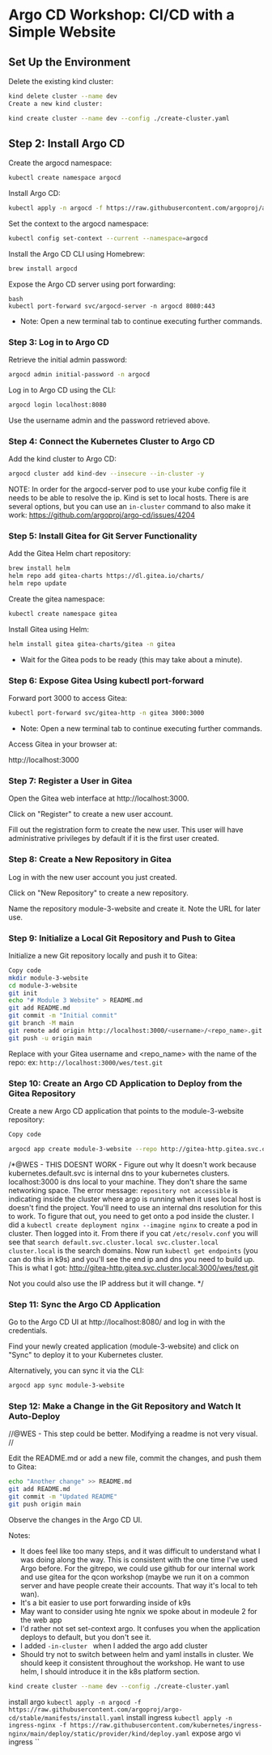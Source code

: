 # Argo CD Workshop: CI/CD with a Simple Website

## Set Up the Environment

Delete the existing kind cluster:

```bash
kind delete cluster --name dev
Create a new kind cluster:
```

```bash
kind create cluster --name dev --config ./create-cluster.yaml
```

## Step 2: Install Argo CD
Create the argocd namespace:

```bash
kubectl create namespace argocd
```

Install Argo CD:
```bash
kubectl apply -n argocd -f https://raw.githubusercontent.com/argoproj/argo-cd/stable/manifests/install.yaml
```

Set the context to the argocd namespace:

```bash
kubectl config set-context --current --namespace=argocd
```

Install the Argo CD CLI using Homebrew:
```bash
brew install argocd
```

Expose the Argo CD server using port forwarding:
```
bash
kubectl port-forward svc/argocd-server -n argocd 8080:443
```

* Note: Open a new terminal tab to continue executing further commands.

### Step 3: Log in to Argo CD
Retrieve the initial admin password:

```bash
argocd admin initial-password -n argocd
```

Log in to Argo CD using the CLI:

```bash
argocd login localhost:8080
```

Use the username admin and the password retrieved above.

### Step 4: Connect the Kubernetes Cluster to Argo CD
Add the kind cluster to Argo CD:

``` bash
argocd cluster add kind-dev --insecure --in-cluster -y
```

NOTE: In order for the argocd-server pod to use your kube config file it 
needs to be able to resolve the ip. Kind is set to local hosts. There is
are several options, but you can use an `in-cluster` command to also make
it work: https://github.com/argoproj/argo-cd/issues/4204

### Step 5: Install Gitea for Git Server Functionality
Add the Gitea Helm chart repository:


```bash
brew install helm
helm repo add gitea-charts https://dl.gitea.io/charts/
helm repo update
```

Create the gitea namespace:

```bash
kubectl create namespace gitea
```

Install Gitea using Helm:

```bash
helm install gitea gitea-charts/gitea -n gitea
```

* Wait for the Gitea pods to be ready (this may take about a minute).

### Step 6: Expose Gitea Using kubectl port-forward

Forward port 3000 to access Gitea:

``` bash
kubectl port-forward svc/gitea-http -n gitea 3000:3000
```

* Note: Open a new terminal tab to continue executing further commands.

Access Gitea in your browser at:

http://localhost:3000

### Step 7: Register a User in Gitea
Open the Gitea web interface at http://localhost:3000.

Click on "Register" to create a new user account.

Fill out the registration form to create the new user. This user will have administrative privileges by default if it is the first user created.

### Step 8: Create a New Repository in Gitea
Log in with the new user account you just created.

Click on "New Repository" to create a new repository.

Name the repository module-3-website and create it. Note the URL for later use.

### Step 9: Initialize a Local Git Repository and Push to Gitea
Initialize a new Git repository locally and push it to Gitea:

``` bash
Copy code
mkdir module-3-website
cd module-3-website
git init
echo "# Module 3 Website" > README.md
git add README.md
git commit -m "Initial commit"
git branch -M main
git remote add origin http://localhost:3000/<username>/<repo_name>.git
git push -u origin main
```

Replace <username> with your Gitea username and <repo_name> with the name of the repo:
ex: `http://localhost:3000/wes/test.git`

### Step 10: Create an Argo CD Application to Deploy from the Gitea Repository

Create a new Argo CD application that points to the module-3-website repository:

```bash
Copy code

argocd app create module-3-website --repo http://gitea-http.gitea.svc.cluster.local:3000/wes/test.git --path . --dest-server https://kubernetes.default.svc --dest-namespace default
```
/*@WES - THIS DOESNT WORK - Figure out why
It doesn't work because kubernetes.default.svc is internal dns to your kubernetes clusters. localhost:3000 is dns local to your machine. They don't share the same networking space. The error message: `repository not accessible` is indicating inside the cluster 
where argo is running when it uses local host is doesn't find the project. You'll need to use an internal dns resolution for this
to work. To figure that out, you need to get onto a pod inside the cluster. I did a `kubectl create deployment nginx --imagine nginx` to create a pod in cluster. Then logged into it. From there if you cat `/etc/resolv.conf` you will see that
`search default.svc.cluster.local svc.cluster.local cluster.local` is the search domains. Now run `kubectl get endpoints` 
(you can do this in k9s) and you'll see the end ip and dns you need to build up. This is what I got:
http://gitea-http.gitea.svc.cluster.local:3000/wes/test.git

Not you could also use the IP address but it will change.
*/



### Step 11: Sync the Argo CD Application
Go to the Argo CD UI at http://localhost:8080/ and log in with the credentials.

Find your newly created application (module-3-website) and click on "Sync" to deploy it to your Kubernetes cluster.

Alternatively, you can sync it via the CLI:

```bash
argocd app sync module-3-website
```


### Step 12: Make a Change in the Git Repository and Watch It Auto-Deploy

//@WES - This step could be better. Modifying a readme is not very visual.
//

Edit the README.md or add a new file, commit the changes, and push them to Gitea:

```bash
echo "Another change" >> README.md
git add README.md
git commit -m "Updated README"
git push origin main
```

Observe the changes in the Argo CD UI.



Notes:
* It does feel like too many steps, and it was difficult to understand what I was doing along the way.
This is consistent with the one time I've used Argo before. For the gitrepo, we could use github for
our internal work and use gitea for the qcon workshop (maybe we run it on a common server and have
people create their accounts. That way it's local to teh wan). 
* It's a bit easier to use port forwarding inside of k9s
* May want to consider using hte ngnix we spoke about in modeule 2 for the web app
* I'd rather not set set-context argo. It confuses you when the application deploys to default, 
but you don't see it.
* I added `-in-cluster ` when I added the argo add cluster
* Should try not to switch between helm and yaml installs in cluster. We should keep it consistent throughout the workshop. He want to use helm, I should introduce it in the k8s platform section.



```bash
kind create cluster --name dev --config ./create-cluster.yaml
```

install argo
`kubectl apply -n argocd -f https://raw.githubusercontent.com/argoproj/argo-cd/stable/manifests/install.yaml`
install ingress
`kubectl apply -n ingress-nginx -f https://raw.githubusercontent.com/kubernetes/ingress-nginx/main/deploy/static/provider/kind/deploy.yaml`
expose argo vi ingress
``






